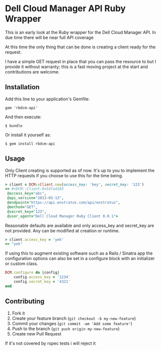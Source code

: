 # Dell Cloud Manager API Ruby Wrapper

This is an early look at the Ruby wrapper for the Dell Cloud Manager API. In due time there will be near full API coverage

At this time the only thing that can be done is creating a client ready for the request. 

I have a simple GET request in place that you can pass the resource to but I provide it without warranty; this is a fast moving project at the start and contributions are welcome. 

## Installation

Add this line to your application's Gemfile:

    gem 'rbdcm-api'

And then execute:

    $ bundle

Or install it yourself as:

    $ gem install rbdcm-api

## Usage

Only Client creating is supported as of now. It's up to you to implement the HTTP requests if you choose to use this for the time being.

```ruby
> client = DCM::Client.new(access_key: 'key', secret_key: '123')
=> #<DCM::Client:0x54fad185
 @access_key="abc",
 @api_version="2013-03-13",
 @endpoint="https://api.enstratus.com/api/enstratus",
 @method="GET",
 @secret_key="123",
 @user_agent="Dell Cloud Manager Ruby Client 0.0.1">
```

Reasonable defaults are available and only access_key and secret_key are not provided. Any can be modified at creation or runtime.

```ruby
> client.access_key = 'yek'
=> "yek"
```

If using this to augment existing software such as a Rails / Sinatra app the configuration options can also be set in a configure block with an initializer or custom class.
```ruby
DCM.configure do |config|
    config.access_key = '1234'
    config.secret_key = '4321'
end
```

## Contributing

1. Fork it
2. Create your feature branch (`git checkout -b my-new-feature`)
3. Commit your changes (`git commit -am 'Add some feature'`)
4. Push to the branch (`git push origin my-new-feature`)
5. Create new Pull Request

If it's not covered by rspec tests i will reject it
